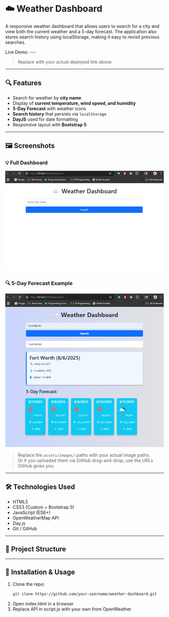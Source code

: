 # ☁️ Weather Dashboard

A responsive weather dashboard that allows users to search for a city and view both the current weather and a 5-day forecast. The application also stores search history using localStorage, making it easy to revisit previous searches.

Live Demo: ---
> Replace with your actual deployed link above.

---

## 🔍 Features

- Search for weather by **city name**
- Display of **current temperature, wind speed, and humidity**
- **5-Day Forecast** with weather icons
- **Search history** that persists via `localStorage`
- **DayJS** used for date formatting
- Responsive layout with **Bootstrap 5**

---

## 🖼️ Screenshots

### 💡 Full Dashboard
![Weather Dashboard UI](assets/images/screenshot1.png)

### 🔍 5-Day Forecast Example
![Forecast Cards](assets/images/screenshot2.png)

> Replace the `assets/images/` paths with your actual image paths.  
> Or if you uploaded them via GitHub drag-and-drop, use the URLs GitHub gives you.

---

## 🛠️ Technologies Used

- HTML5
- CSS3 (Custom + Bootstrap 5)
- JavaScript (ES6+)
- OpenWeatherMap API
- Day.js
- Git / GitHub

---

## 📁 Project Structure

---

## 🚀 Installation & Usage

1. Clone the repo:
   ```bash
   git clone https://github.com/your-username/weather-dashboard.git
2. Open index.html in a browser
3. Replace API in script.js with your own from OpenWeather
